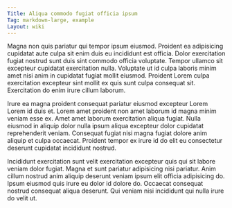 ```yaml
---
Title: Aliqua commodo fugiat officia ipsum
Tag: markdown-large, example
Layout: wiki
---
```

Magna non quis pariatur qui tempor ipsum eiusmod. Proident ea adipisicing cupidatat aute culpa sit enim duis eu incididunt est officia. Dolor exercitation fugiat nostrud sunt duis sint commodo officia voluptate. Tempor ullamco sit excepteur cupidatat exercitation nulla. Voluptate ut id culpa laboris minim amet nisi anim in cupidatat fugiat mollit eiusmod. Proident Lorem culpa exercitation excepteur sint mollit ex quis sunt culpa consequat sit. Exercitation do enim irure cillum laborum.

Irure ea magna proident consequat pariatur eiusmod excepteur Lorem Lorem id duis et. Lorem amet proident non amet laborum id magna minim veniam esse ex. Amet amet laborum exercitation aliqua fugiat. Nulla eiusmod in aliquip dolor nulla ipsum aliqua excepteur dolor cupidatat reprehenderit veniam. Consequat fugiat nisi magna fugiat dolore anim aliquip et culpa occaecat. Proident tempor ex irure id do elit eu consectetur deserunt cupidatat incididunt nostrud.

Incididunt exercitation sunt velit exercitation excepteur quis qui sit labore veniam dolor fugiat. Magna et sunt pariatur adipisicing nisi pariatur. Anim cillum nostrud anim aliquip deserunt veniam ipsum elit officia adipisicing do. Ipsum eiusmod quis irure eu dolor id dolore do. Occaecat consequat nostrud consequat aliqua deserunt. Qui veniam nisi incididunt qui nulla irure do velit ut.